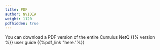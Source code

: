 ```yaml
---
title: PDF
author: NVIDIA
weight: 1120
pdfhidden: true
---
```


You can download a PDF version of the entire Cumulus NetQ {{% version %}} user guide {{%pdf_link "here."%}}
